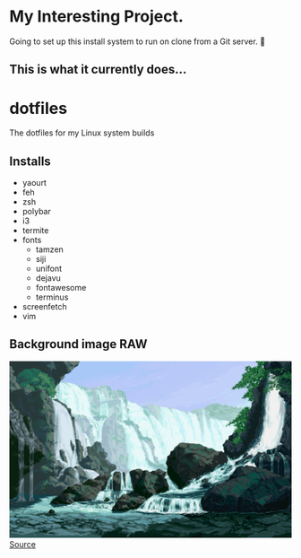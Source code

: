 # My Interesting Project.
Going to set up this install system to run on clone from a Git server.
:beer:

## This is what it currently does...

# dotfiles
The dotfiles for my Linux system builds

## Installs
- yaourt
- feh
- zsh
- polybar
- i3
- termite
- fonts
    - tamzen
    - siji
    - unifont
    - dejavu
    - fontawesome
    - terminus
- screenfetch
- vim

## Background image RAW
![bg](https://github.com/srepollock/dotfiles/blob/develop/pixel_waterfall.png?raw=true "OptionalText")    
[Source](https://www.imgur.com/gallery/SELjK)
